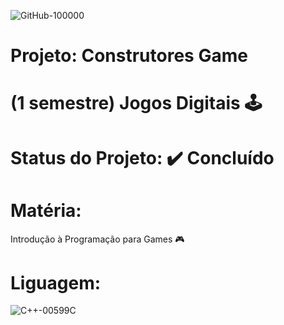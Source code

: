 ![GitHub-100000](https://github.com/EwersonNeias/salas_aulas/assets/128439222/a8529e1b-0529-41fe-9935-41fcf377cea5)


# Projeto: Construtores Game
# (1 semestre) Jogos Digitais 🕹️
# Status do Projeto: ✔️ Concluído 

# Matéria: 
Introdução à Programação para Games 🎮

# Liguagem:
![C++-00599C](https://github.com/EwersonNeias/salas_aulas/assets/128439222/48f95e6a-5dd2-4ddb-9e58-22ad77b7d86f)
